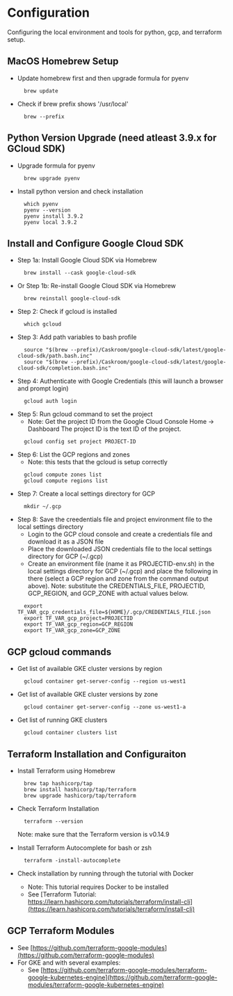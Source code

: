 # Configuration

Configuring the local environment and tools for python, gcp, and terraform setup.


## MacOS Homebrew Setup

  - Update homebrew first and then upgrade formula for pyenv
    ```
      brew update
    ```
  - Check if brew prefix shows '/usr/local'
    ```
      brew --prefix
    ```


## Python Version Upgrade (need atleast 3.9.x for GCloud SDK)

  - Upgrade formula for pyenv
    ```
      brew upgrade pyenv
    ```
  - Install python version and check installation
    ```
      which pyenv
      pyenv --version
      pyenv install 3.9.2
      pyenv local 3.9.2
    ```


## Install and Configure Google Cloud SDK

  - Step 1a: Install Google Cloud SDK via Homebrew
    ```
      brew install --cask google-cloud-sdk
    ```
  - Or Step 1b: Re-install Google Cloud SDK via Homebrew
    ```
      brew reinstall google-cloud-sdk
    ```
  - Step 2: Check if gcloud is installed
    ```
      which gcloud
    ```
  - Step 3: Add path variables to bash profile
    ```
      source "$(brew --prefix)/Caskroom/google-cloud-sdk/latest/google-cloud-sdk/path.bash.inc"
      source "$(brew --prefix)/Caskroom/google-cloud-sdk/latest/google-cloud-sdk/completion.bash.inc"
    ```
  - Step 4: Authenticate with Google Credentials (this will launch a browser and prompt login)
    ```
      gcloud auth login
    ```
  - Step 5: Run gcloud command to set the project
    - Note: Get the project ID from the Google Cloud Console Home -> Dashboard
            The project ID is the text ID of the project.
    ```
      gcloud config set project PROJECT-ID
    ```
  - Step 6: List the GCP regions and zones
    - Note: this tests that the gcloud is setup correctly
    ```
      gcloud compute zones list
      gcloud compute regions list
    ```
  - Step 7: Create a local settings directory for GCP
    ```
      mkdir ~/.gcp
    ```
  - Step 8: Save the creedentials file and project environment file to the local settings directory
    - Login to the GCP cloud console and create a credentials file and download it as a JSON file
    - Place the downloaded JSON credentials file to the local settings directory for GCP (~/.gcp)
    - Create an environment file (name it as PROJECTID-env.sh) in the local settings directory for GCP (~/.gcp)
        and place the following in there (select a GCP region and zone from the command output above).
      Note: substitute the CREDENTIALS_FILE, PROJECTID, GCP_REGION, and GCP_ZONE with actual values below.
    ```
      export TF_VAR_gcp_credentials_file=${HOME}/.gcp/CREDENTIALS_FILE.json
      export TF_VAR_gcp_project=PROJECTID
      export TF_VAR_gcp_region=GCP_REGION
      export TF_VAR_gcp_zone=GCP_ZONE
    ```


## GCP gcloud commands

  - Get list of available GKE cluster versions by region
    ```
      gcloud container get-server-config --region us-west1
    ```

  - Get list of available GKE cluster versions by zone
    ```
      gcloud container get-server-config --zone us-west1-a
    ```

  - Get list of running GKE clusters
    ```
      gcloud container clusters list 
    ```


## Terraform Installation and Configuraiton

  - Install Terraform using Homebrew
    ```
      brew tap hashicorp/tap
      brew install hashicorp/tap/terraform
      brew upgrade hashicorp/tap/terraform
    ```

  - Check Terraform Installation
    ```
      terraform --version
    ```
    Note: make sure that the Terraform version is v0.14.9

  - Install Terraform Autocomplete for bash or zsh
    ```
      terraform -install-autocomplete
    ```

  - Check installation by running through the tutorial with Docker
    - Note: This tutorial requires Docker to be installed
    - See [Terraform Tutorial: https://learn.hashicorp.com/tutorials/terraform/install-cli](https://learn.hashicorp.com/tutorials/terraform/install-cli)


## GCP Terraform Modules

  - See [https://github.com/terraform-google-modules](https://github.com/terraform-google-modules)
  - For GKE and with several examples:
    - See [https://github.com/terraform-google-modules/terraform-google-kubernetes-engine](https://github.com/terraform-google-modules/terraform-google-kubernetes-engine)
